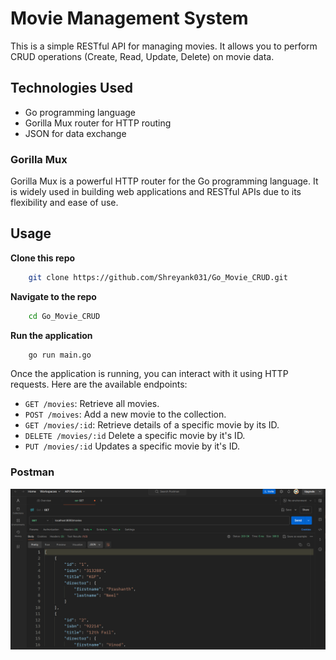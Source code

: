  # Movie Management System

This is a simple RESTful API for managing movies. It allows you to perform CRUD operations (Create, Read, Update, Delete) on movie data.

 ## Technologies Used

- Go programming language
- Gorilla Mux router for HTTP routing
- JSON for data exchange

 ### Gorilla Mux
Gorilla Mux is a powerful HTTP router for the Go programming language. It is widely used in building web applications and RESTful APIs due to its flexibility and ease of use.

 Usage
-----

 **Clone this repo**

``` bash
    git clone https://github.com/Shreyank031/Go_Movie_CRUD.git
```
 **Navigate to the repo**

``` bash
    cd Go_Movie_CRUD
```

 **Run the application**

``` bash
    go run main.go
```

Once the application is running, you can interact with it using HTTP requests. Here are the available endpoints:

- `GET /movies`: Retrieve all movies.
- `POST /moives`: Add a new movie to the collection.
- `GET /movies/:id`: Retrieve details of a specific movie by its ID.
- `DELETE /movies/:id` Delete a specific movie by it's ID.
- `PUT /movies/:id` Updates a specific movie by it's ID.

 ### Postman 

!["Result"](https://github.com/Shreyank031/Go_Movie_CRUD/blob/master/output.png)
